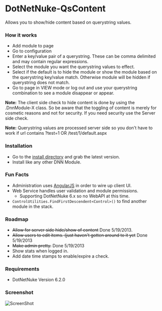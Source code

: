 DotNetNuke-QsContent
====================

Allows you to show/hide content based on querystring values.


### How it works
* Add module to page
* Go to configuration
* Enter a key/value pair of a querystring. These can be comma delimited and may contain regular expressions.
* Select the module you want the querystring values to effect.
* Select if the default is to hide the module or show the module based on the querystring key/value match. Otherwise module will be hidden if querystring does not match.
* Go to page in VIEW mode or log out and use your querystring combination to see a module disappear or appear.

**Note:** The client side check to hide content is done by using the .DnnModule-X class. So be aware that the toggling of content is merely for cosmetic reasons and not for security. If you need security use the Server side check.

**Note:** Querystring values are processed server side so you don't have to work if url contains ?test=1 OR /test/1/default.aspx

### Installation
* Go to the [install directory](https://github.com/InspectorIT/DotNetNuke-QsContent/tree/master/install) and grab the latest version.
* Install like any other DNN Module.

### Fun Facts
* Administration uses [AngularJS](http://angularjs.org/) in order to wire up client UI.
* Web Service handles user validation and module permissions. 
    * Supporting DotNetNuke 6.x so no WebAPI at this time.
* `ControlUtilities.FindFirstDescendent<Control>()` to find another module in the stack.

### Roadmap
- <del>Allow for server side hide/show of content</del> Done 5/19/2013.
- <del>Allow users to edit items. (just haven't gotten around to it yet</del> Done 5/19/2013
- <del>Make admin pretty.</del> Done 5/19/2013
- Show stats when logged in.
- Add date time stamps to enable/expire a check.

### Requirements
* DotNetNuke Version 6.2.0

### Screenshot

![ScreenShot](https://dl.dropboxusercontent.com/u/10620012/Qscontent-v2.png)
